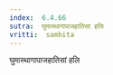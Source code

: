 ```yaml
---
index:  6.4.66
sutra:  घुमास्थागापाजहातिसां हलि
vritti:  samhita 
---
```


घुमास्थागापाजहातिसां हलि

